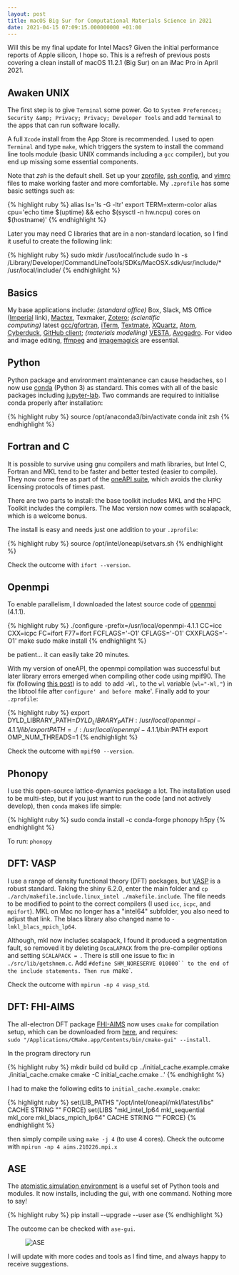 ```yaml
---
layout: post
title: macOS Big Sur for Computational Materials Science in 2021
date: 2021-04-15 07:09:15.000000000 +01:00
---
```


Will this be my final update for Intel Macs? Given the initial performance reports of Apple silicon, I hope so. 
This is a refresh of previous posts covering a clean install of macOS 11.2.1 (Big Sur) on an iMac Pro in April 2021. 

## Awaken UNIX

The first step is to give `Terminal` some power. Go to `System Preferences; Security &amp; Privacy; Privacy; Developer Tools` and add `Terminal` to the apps that can run software locally.

A full `Xcode` install from the App Store is recommended. I used to open `Terminal` and type `make`, which triggers the system to install the command line tools module (basic UNIX commands including a `gcc` compiler), but you end up missing some essential components. 

Note that <em>zsh</em> is the default shell. 
Set up your <a href="https://natelandau.com/my-mac-osx-bash_profile/">zprofile</a>, <a href="http://nerderati.com/2011/03/17/simplify-your-life-with-an-ssh-config-file/">ssh config</a>, and <a href="https://github.com/amix/vimrc">vimrc</a> files to make working faster and more comfortable. My `.zprofile` has some basic settings such as:

{% highlight ruby %}
alias ls='ls -G -ltr'
export TERM=xterm-color
alias cpu='echo time $(uptime) && echo $(sysctl -n hw.ncpu) cores on $(hostname)'
{% endhighlight %}

Later you may need C libraries that are in a non-standard location, so I find it useful to create the following link:

{% highlight ruby %}
sudo mkdir /usr/local/include
sudo ln -s /Library/Developer/CommandLineTools/SDKs/MacOSX.sdk/usr/include/* /usr/local/include/
{% endhighlight %}

## Basics

My base applications include:<em> (standard office)</em> Box,&nbsp;Slack,&nbsp;MS Office (<a href="https://www.imperial.ac.uk/admin-services/ict/training-resources/resources-and-services/microsoft-office-365/install-office-365/mac/">Imperial</a>&nbsp;link), <a href="https://tug.org/mactex/">Mactex</a>,&nbsp;Texmaker,&nbsp;<a href="https://www.mendeley.com/download-mendeley-desktop/">Zotero</a>; <em>(scientific computing)</em>&nbsp;latest&nbsp;<a href="http://hpc.sourceforge.net">gcc/gfortran</a>,&nbsp;<a href="https://www.iterm2.com/">iTerm</a>, <a href="https://macromates.com/">Textmate</a>, <a href="http://www.xquartz.org">XQuartz,</a>&nbsp;<a href="https://atom.io">Atom</a>, <a href="https://cyberduck.io">Cyberduck</a>, <a href="https://desktop.github.com">GitHub client</a>;&nbsp;<em>(materials modelling)</em>&nbsp;<a href="http://jp-minerals.org/vesta/en/">VESTA</a>, <a href="https://avogadro.cc">Avogadro</a>. For video and image editing, <a href="https://www.ffmpeg.org">ffmpeg</a> and <a href="https://www.imagemagick.org">imagemagick</a> are essential.

## Python

Python package and environment maintenance can cause headaches, so I now use <a href="https://www.anaconda.com/download/">conda</a>&nbsp;(Python 3) as standard. This comes with all of the basic packages including <a href="http://jupyter notebook install">jupyter-lab</a>. Two commands are required to initialise conda properly after installation:

{% highlight ruby %}
source /opt/anaconda3/bin/activate
conda init zsh
{% endhighlight %}

## Fortran and C

It is possible to survive using gnu compilers and math libraries, but Intel C, Fortran and MKL tend to be faster and better tested (easier to compile). They now come free as part of the <a href="https://software.intel.com/content/www/us/en/develop/tools/oneapi.html">oneAPI suite</a>, which avoids the clunky licensing protocols of times past. 

There are two parts to install: the base toolkit includes MKL and the HPC Toolkit includes the compilers. The Mac version now comes with scalapack, which is a welcome bonus. 

The install is easy and needs just one addition to your `.zprofile`:

{% highlight ruby %}
source /opt/intel/oneapi/setvars.sh
{% endhighlight %}

Check the outcome with `ifort --version`.

## Openmpi

To enable parallelism, I downloaded the latest source code of <a href="http://www.open-mpi.org/">openmpi</a> (4.1.1).

{% highlight ruby %}
./configure -prefix=/usr/local/openmpi-4.1.1 CC=icc CXX=icpc FC=ifort F77=ifort FCFLAGS='-O1' CFLAGS='-O1' CXXFLAGS='-O1'
 make
 sudo make install
{% endhighlight %}

be patient… it can easily take 20 minutes.  

With my version of oneAPI, the openmpi compilation was successful but later library errors emerged when compiling other code using mpif90. The fix (following <a href="https://ntq1982.github.io/files/20200621.html">this post</a>) is to add &nbsp;to add `-Wl,` to the `wl` variable (`wl="-Wl,"`) in the libtool file&nbsp;after `configure' and before `make'.
Finally add to your `.zprofile`:

{% highlight ruby %}
export DYLD_LIBRARY_PATH=$DYLD_LIBRARY_PATH:/usr/local/openmpi-4.1.1/lib/
export PATH=./:/usr/local/openmpi-4.1.1/bin:$PATH
export OMP_NUM_THREADS=1
{% endhighlight %}

Check the outcome with `mpif90 --version`.

## Phonopy

I use this open-source lattice-dynamics package a lot. The installation used to be multi-step, but if you just want to run the code (and not actively develop), then `conda` makes life simple:

{% highlight ruby %}
sudo conda install -c conda-forge phonopy h5py
{% endhighlight %}

To run: `phonopy`

## DFT: VASP

I use a range of density functional theory (DFT) packages, but&nbsp;<a href="https://www.vasp.at/">VASP</a> is a robust standard. Taking the shiny 6.2.0, enter the main folder and `cp ./arch/makefile.include.linux_intel ./makefile.include`.
The file needs to be modified to point to the correct compilers (I used `icc`, `icpc`, and `mpifort`). MKL on Mac no longer has a "intel64" subfolder, you also need to adjust that link. The blacs library also changed name to `-lmkl_blacs_mpich_lp64`.

Although, mkl now includes scalapack, I found it produced a segmentation fault, so removed it by deleting `DscaLAPACK` from the pre-compiler options and setting `SCALAPACK = `.
There is still one issue to fix: in `./src/lib/getshmem.c`. Add `#define SHM_NORESERVE 010000`` to the end of the include statements. Then run `make`.

Check the outcome with `mpirun -np 4 vasp_std`.

## DFT: FHI-AIMS

The all-electron DFT package <a href="https://aimsclub.fhi-berlin.mpg.de/index.php">FHI-AIMS</a> now uses `cmake` for compilation setup, which can be downloaded from <a href="https://cmake.org">here</a>, and requires:<br />`sudo "/Applications/CMake.app/Contents/bin/cmake-gui" --install`. 

In the program directory run

{% highlight ruby %}
mkdir build
cd build
cp ../initial_cache.example.cmake ./initial_cache.cmake
cmake -C initial_cache.cmake ..'
{% endhighlight %}

I had to make the following edits to `initial_cache.example.cmake`: 

{% highlight ruby %}
set(LIB_PATHS "/opt/intel/oneapi/mkl/latest/libs" CACHE STRING "" FORCE)
set(LIBS "mkl_intel_lp64 mkl_sequential mkl_core mkl_blacs_mpich_lp64" CACHE STRING "" FORCE)
{% endhighlight %}

then simply compile using `make -j 4` (to use 4 cores).  Check the outcome with `mpirun -np 4 aims.210226.mpi.x` 

## ASE

The <a href="https://wiki.fysik.dtu.dk/ase/">atomistic simulation environment</a> is a useful set of Python tools and modules. It now installs, including the gui, with one command. Nothing more to say! 

{% highlight ruby %}
pip install --upgrade --user ase
{% endhighlight %}

The outcome can be checked with `ase-gui`.

<!-- wp:image -->
<figure class="wp-block-image"><img src="{{ site.baseurl }}/assets/2021/04/ase.jpg" alt="ASE" /></figure>
<!-- /wp:image -->

I will update with more codes and tools as I find time, and always happy to receive suggestions.

